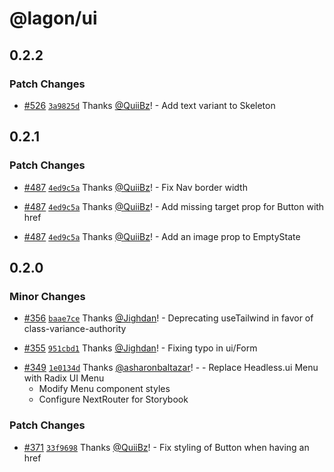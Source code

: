 # @lagon/ui

## 0.2.2

### Patch Changes

- [#526](https://github.com/lagonapp/lagon/pull/526) [`3a9825d`](https://github.com/lagonapp/lagon/commit/3a9825d468aa06302cbddbb78e0a6f339bef8fce) Thanks [@QuiiBz](https://github.com/QuiiBz)! - Add text variant to Skeleton

## 0.2.1

### Patch Changes

- [#487](https://github.com/lagonapp/lagon/pull/487) [`4ed9c5a`](https://github.com/lagonapp/lagon/commit/4ed9c5a89264f8adf0d34acb1b2a0b5102b971fd) Thanks [@QuiiBz](https://github.com/QuiiBz)! - Fix Nav border width

* [#487](https://github.com/lagonapp/lagon/pull/487) [`4ed9c5a`](https://github.com/lagonapp/lagon/commit/4ed9c5a89264f8adf0d34acb1b2a0b5102b971fd) Thanks [@QuiiBz](https://github.com/QuiiBz)! - Add missing target prop for Button with href

- [#487](https://github.com/lagonapp/lagon/pull/487) [`4ed9c5a`](https://github.com/lagonapp/lagon/commit/4ed9c5a89264f8adf0d34acb1b2a0b5102b971fd) Thanks [@QuiiBz](https://github.com/QuiiBz)! - Add an image prop to EmptyState

## 0.2.0

### Minor Changes

- [#356](https://github.com/lagonapp/lagon/pull/356) [`baae7ce`](https://github.com/lagonapp/lagon/commit/baae7ce981b31f0d97946d435cb859a609b7dd20) Thanks [@Jighdan](https://github.com/Jighdan)! - Deprecating useTailwind in favor of class-variance-authority

* [#355](https://github.com/lagonapp/lagon/pull/355) [`951cbd1`](https://github.com/lagonapp/lagon/commit/951cbd1c9204dcb4d54581fa6eb29108f40b4255) Thanks [@Jighdan](https://github.com/Jighdan)! - Fixing typo in ui/Form

- [#349](https://github.com/lagonapp/lagon/pull/349) [`1e0134d`](https://github.com/lagonapp/lagon/commit/1e0134d93808caaa5387905d0fb2bded64ed31e1) Thanks [@asharonbaltazar](https://github.com/asharonbaltazar)! - - Replace Headless.ui Menu with Radix UI Menu
  - Modify Menu component styles
  - Configure NextRouter for Storybook

### Patch Changes

- [#371](https://github.com/lagonapp/lagon/pull/371) [`33f9698`](https://github.com/lagonapp/lagon/commit/33f96983d63109918675256e5e23a649c2483ed2) Thanks [@QuiiBz](https://github.com/QuiiBz)! - Fix styling of Button when having an href
